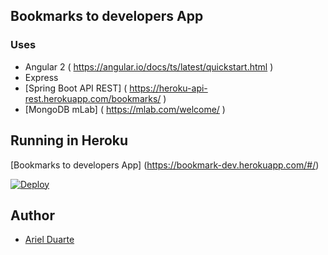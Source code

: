 ## Bookmarks to developers App

### Uses

- Angular 2 ( https://angular.io/docs/ts/latest/quickstart.html )
- Express
- [Spring Boot API REST] ( https://heroku-api-rest.herokuapp.com/bookmarks/ )
- [MongoDB mLab]  ( https://mlab.com/welcome/ )

## Running in Heroku

[Bookmarks to developers App] (https://bookmark-dev.herokuapp.com/#/)

[![Deploy](https://www.herokucdn.com/deploy/button.png)](https://heroku.com/deploy)

## Author

- [Ariel Duarte]( https://github.com/reyduar )
